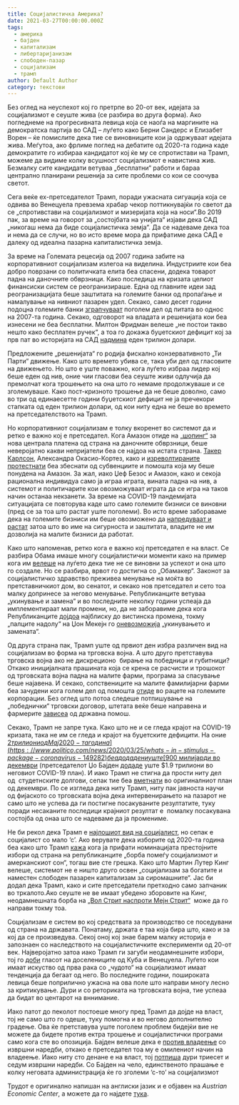 ```yaml
---
title: Социјалистичка Америка?
date: 2021-03-27T00:00:00.000Z
tags:
  - америка
  - бајден
  - капитализам
  - либертаријанизам
  - слободен-пазар
  - социјализам
  - трамп
author: Default Author
category: текстови
---
```


Без оглед на неуспехот кој го претрпе во 20-от век, идејата за социјализмот е сеуште жива (се разбира во друга форма). Ако погледнеме на прогресивната левица која се наоѓа на маргините на демократска партија во САД – луѓето како Берни Сандерс и Елизабет Ворен – ќе помислите дека тие се виновниците кои ја одржуваат идејата жива. Меѓутоа, ако фрлиме поглед на дебатите од 2020-та година каде демократите го избираа кандидатот кој ќе му се спротистави на Трамп, можеме да видиме колку всушност социјализмот е навистина жив. Безмалку сите кандидати ветуваа „бесплатни“ работи и бараа централно планирани решенија за сите проблеми со кои се соочува светот.

Сега веќе ех-претседателот Трамп, поради ужасната сигуација која се одвива во Венецуела превзема храбар чекор поттикнувајќи го светот да се „спротивстави на социјализмот и мизеријата која на носи“.Во 2019 пак, за време на говорот за „состојбата на унијата“ изјави дека САД „никогаш нема да биде социјалистичка земја“. Да се надеваме дека тоа и нема да се случи, но во исто време мора да прифатиме дека САД е далеку од идеална пазарна капиталистичка земја.  

За време на Големата рецесија од 2007 година забите на корпоративниот социјализам излегоа на виделина. Индустриите кои беа добро поврзани со политичката елита беа спасени, додека товарот падна на даночните обврзници. Како последица на кризата целиот финансиски систем се реогранизираше. Една од главните идеи зад реогранизацијата беше заштитата на големите банки од пропаѓање и намалување на нивниот пазарен удел. Секако, само десет години подоцна големите банки [зграпчуваат](https://money.cnn.com/2017/11/21/investing/banks-too-big-to-fail-jpmorgan-bank-of-america/index.html) поголем дел од питата во однос на 2007-та година. Секако, одговорот на владата и решенијата кои беа изнесени не беа бесплатни. Милтон Фридман велеше „не постои такво нешто како бесплатен ручек“, а тоа го докажа буџетскиот дефицит кој за прв пат во историјата на САД [надмина](https://www.thebalance.com/us-debt-by-president-by-dollar-and-percent-3306296) еден трилион долари.

Предложените „решенијата“ го родија фискално конзервативното „Ти Парти“ движење. Како што времето убива се, така уби дел од гласовите на движењето. Но што е уште поважно, кога луѓето избраа лидер кој беше еден од нив, оние чии гласови беа сеуште живи одлучија да премолчат кога трошењето на она што го немаме продолжуваше и се зголемуваше. Како пост-кризното трошење да не беше доволно, само во три од единаесетте години буџетскиот дефицит не ја пречекори стапката од еден трилион долари, од кои ниту една не беше во времето на претседателството на Трамп.

Но корпоративниот социјализам е толку вкоренет во системот да и ретко е важно кој е претседател. Кога Амазон отиде на [„шопинг“](https://www.theguardian.com/technology/2018/nov/14/amazon-next-headquarters-losing-city-bids-what-offered) за нова централа платена од страна на даночните обврзници, беше неверојатно какви непријатели беа се најдоа на истата страна. [Такер Карлсон](https://www.thewrap.com/tucker-carlson-praises-alexandria-ocasio-cortez-for-amazon-criticism/), Александра Окасио-Кортез, како и [изреволтираните протестнати](https://www.vox.com/the-goods/2018/11/15/18096181/long-island-city-amazon-hq2-protest) беа збеснати од субвенциите и помошта која му беше понудена на Амазон. За жал, иако Џеф Безос и Амазон, како и секоја рационална индивидуа само ја играа играта, вината падна на нив, а системот и политичарите кои овозможуваат играта да се игра на таков начин останаа некзанети. За време на COVID-19 пандемијата ситуацијата се повторува каде што само големите бизниси се виновни (пред се за тоа што растат уште поголеми). Во исто време забораваме дека на големите бизниси им беше овозможено да [напредуваат и растат](https://www.washingtonpost.com/graphics/2020/business/50-biggest-companies-coronavirus-layoffs/) затоа што во име на сигурноста и заштитата, владите не им дозволија на малите бизниси да работат.

Како што напоменав, ретко кога е важно кој претседател е на власт. Се разбира Обама имаше многу социјалистички моменти како на пример кога им [велеше](https://www.youtube.com/watch?v=9GjqdP6KSOE) на луѓето дека тие не се виновни за успехот и она што го создале. Но се разбира, врвот го достигна со „Обамакер“. Законот за социјалистичко здравство преживеа менување на моќта во претставничкиот дом, во сенатот, и секако нов претседател и сето тоа малку допринесе за негово менување. Републиканците ветуваа „укинување и замена“ и во последните неколку години успеаја да имплементираат мали промени, но, да не заборавиме дека кога Републикaнците [дојдоа](https://www.npr.org/sections/health-shots/2019/10/14/768731628/trump-is-trying-hard-to-thwart-obamacare-hows-that-going) најблиску до вистинска промена, токму „палците надолу“ на Џон Мекејн го [оневозможија](https://www.washingtonpost.com/politics/2018/11/21/recurring-gop-myth-about-john-mccains-no-obamacare-repeal/) „укинувањето и замената“.

Од друга страна пак, Трамп уште од првиот ден избра различен вид на социјализам во форма на трговска војна. А што друго претставува трговска војна ако не дискреционо  бирање на победници и губитници? Откако иницијалната прашината која се крена се расчисти и трошокот од трговската војна падна на малите фарми, програма за спасување беше најавена. И секако, сопствениците на малите фамилијарни фарми беа зачудени кога голем дел од помошта [отиде](https://uk.reuters.com/article/us-usa-trade-china-aid/trump-trade-aid-payments-benefited-large-southern-farms-watchdog-report-idUKKBN2653I8) во рацете на големите корпорации. Без оглед што потоа следеше потпишување на „победнички“ трговски договор, штетата веќе беше направена и фармерите [зависеа](https://www.reuters.com/article/us-usa-farmers-subsidies-analysis-idUSKBN20Y1B7) од државна помош.

Секако, Трамп не запре тука. Како што не и се гледа крајот на COVID-19 кризата, така не им се гледа и крајот на буџетските дефицити. На оние [$2 трилиони од Мај 2020-та година](https://www.politico.com/news/2020/03/25/whats-in-stimulus-package-coronavirus-149282) беа додадени уште [$900 милијарди во декември](https://taxfoundation.org/coronavirus-relief-bill-stimulus-check/) (претседателот Џо Бајден [додаде](https://www.bbc.com/news/world-us-canada-56364944) уште $1.9 трилиони во неговиот COVID-19 план). И иако Трамп не стигна да прости ниту дел од  студетнските долгови, сепак тие беа [вметнати](https://www.forbes.com/sites/adamminsky/2020/10/11/trump-includes-student-loan-forgiveness-in-latest-stimulus-proposal-signaling-its-broad-appeal/?fbclid=IwAR0k1WK0ztPXZJ2ylSn9L4GFm_BfYKtfp5QSgni2ndRm6LYhKyTT-hM6Bzk#223a2fb17707) во оригиналниот план од декември. По се изгледа дека ниту Трамп, ниту пак јавноста научи од фијаското со трговската војна дека интервенирањето на пазарот не само што не успева да ги постигне посакуваните резултатите, туку поради несаканите последици крајниот резултат е  помалку посакувана состојба од онаа што се надеваме да ја промениме.

Не би рекол дека Трамп е [најлошиот вид на социјалист](https://www.wsj.com/articles/trump-is-the-worst-kind-of-socialist-11561589372), но сепак е социјалист со мало ‘с’. Ако верувате дека изборите од 2020-та година беа како што Трамп [кажа](https://www.youtube.com/watch?v=44xzYwt-0F0&amp;ab_channel=DonaldJTrump) кога ја прифати номинацијата престојните избори од страна на републиканците „борба помеѓу социјализмот и амерканскиот сон“, тогаш вие сте грешка. Како што Мартин Лутер Кинг велеше, системот не е ништо друго освен „социјализам за богатите и наместен слободен пазарен капитализам за сиромашните“. Јас би додал дека Трамп, како и сите претседатели претходно само запчаник во тркалото.Ако сеуште не ве имаат убедено зборовите на Кинг, неодамнешната борба на [„Вол Стрит наспроти Мејн Стрит“](https://www.washingtonexaminer.com/videos/main-street-vs-wall-street-small-investors-pushing-back)  може да го направи токму тоа.

Социјализам е систем во кој средствата за производство се поседувани од страна на државата. Понатаму, држата е таа која бира што, како и за кој да се произведува. Секој оној кој знае барем малку историја е запознаен со наследството на социјалистичките експерименти од 20-от век. Најверојатно затоа иако Трамп ги загуби неодамнешните избори, тој го [доби](https://www.nbcnews.com/news/latino/trump-cultivated-latino-vote-florida-it-paid-n1246226) гласот на доселениците од Куба и Венецуела. Луѓето кои имаат искуство од прва рака со „чудото“ на социјализмот имаат тенденција да бегаат од него. Во последните години, пошироката левица беше поприлично ужасна на ова поле што направи многу лесно за критикување. Дури и со реториката на трговската војна, тие успеаа да бидат во центарот на вннимание.

Иако патот до пеколот постоеше многу пред Трамп да дојде на власт, тој не само што го одеше, туку помогна и во негово дополнително градење. Ова ќе претставува уште поголем проблем бидејќи вие не можете да бидете против ектра трошење и социјалистички програми само кога сте во опозиција. Бајден велеше дека е [против владеење](https://www.youtube.com/watch?v=ido0mSoZ0WE) со извршни наредби, откако е претседател тоа му е омилениот начин на владеење. Иако ниту сто денане е на власт, тој [потпиша](https://www.federalregister.gov/presidential-documents/executive-orders/joe-biden/2021) дури триесет и седум извршни наредби. Со Бајден на чело, единственото прашање е колку неговата администрација ќе го зголеми ‘с-то’ на социјализмот

Трудот е оригинално напишан на англиски јазик и е објавен на _Austrian Economic Center_, а можете да го најдете [тука](https://www.austriancenter.com/socialist-america/?fbclid=IwAR1700mhEBdycB8rgaKvNJYylINBiICW2qMKuhafcABiXBdxQfDR51cT-wY).
